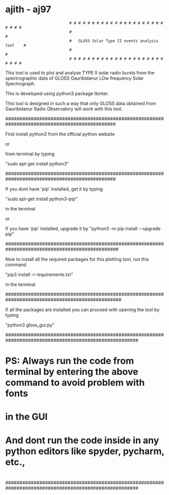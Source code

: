 # ajith - aj97


                                # # # # # # # # # # # # # # # # # # # # # # # # #  
                                #                                               #    
                                #   GLOSS Solar Type II events analysis tool    #
                                #                                               # 
                                # # # # # # # # # # # # # # # # # # # # # # # # #



This tool is used to plot and analyse TYPE II solar radio bursts from the spectrographic data of GLOSS 
 Gauribidanur LOw frequency Solar Spectrograph. 

This is developed using python3 package tkinter.

This tool is designed in such a way that only GLOSS data obtained from Gauribidanur Radio Observatory
will work with this tool.




###############################################################################################

First install python3 from the official python website 

or

from terminal by typing 

"sudo apt-get install python3"

###############################################################################################

If you dont have 'pip' installed, get it by typing 

"sudo apt-get install python3-pip" 

in the terminal

or 

If you have 'pip' installed, upgrade it by "python3 -m pip install --upgrade pip"

################################################################################################

Now to install all the required packages for this plotting tool, run this command

"pip3 install -r requirements.txt"

in the terminal


#################################################################################################


If all the packages are installed you can proceed with opening the tool by typing

"python3 gloss_gui.py"


#######################################################################################################
#                                                                                                     #
#    PS: Always run the code from terminal by entering the above command to avoid problem with fonts  #
#        in the GUI                                                                                   #
#       And dont run the code inside in any python editors like spyder, pycharm, etc.,                # 
#                                                                                                     #
#                                                                                                     # 
#######################################################################################################










